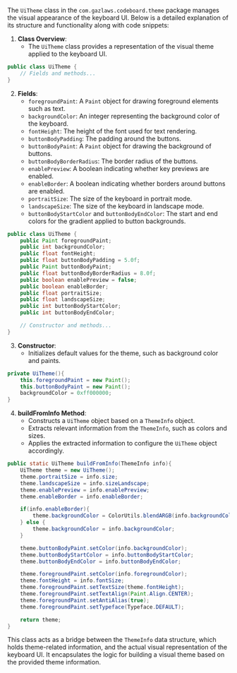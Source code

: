 
The `UiTheme` class in the `com.gazlaws.codeboard.theme` package manages the visual appearance of the keyboard UI. Below is a detailed explanation of its structure and functionality along with code snippets:

1. **Class Overview**:
   - The `UiTheme` class provides a representation of the visual theme applied to the keyboard UI.

```java
public class UiTheme {
    // Fields and methods...
}
```

2. **Fields**:
   - `foregroundPaint`: A `Paint` object for drawing foreground elements such as text.
   - `backgroundColor`: An integer representing the background color of the keyboard.
   - `fontHeight`: The height of the font used for text rendering.
   - `buttonBodyPadding`: The padding around the buttons.
   - `buttonBodyPaint`: A `Paint` object for drawing the background of buttons.
   - `buttonBodyBorderRadius`: The border radius of the buttons.
   - `enablePreview`: A boolean indicating whether key previews are enabled.
   - `enableBorder`: A boolean indicating whether borders around buttons are enabled.
   - `portraitSize`: The size of the keyboard in portrait mode.
   - `landscapeSize`: The size of the keyboard in landscape mode.
   - `buttonBodyStartColor` and `buttonBodyEndColor`: The start and end colors for the gradient applied to button backgrounds.

```java
public class UiTheme {
    public Paint foregroundPaint;
    public int backgroundColor;
    public float fontHeight;
    public float buttonBodyPadding = 5.0f;
    public Paint buttonBodyPaint;
    public float buttonBodyBorderRadius = 8.0f;
    public boolean enablePreview = false;
    public boolean enableBorder;
    public float portraitSize;
    public float landscapeSize;
    public int buttonBodyStartColor;
    public int buttonBodyEndColor;

    // Constructor and methods...
}
```

3. **Constructor**:
   - Initializes default values for the theme, such as background color and paints.

```java
private UiTheme(){
    this.foregroundPaint = new Paint();
    this.buttonBodyPaint = new Paint();
    backgroundColor = 0xff000000;
}
```

4. **buildFromInfo Method**:
   - Constructs a `UiTheme` object based on a `ThemeInfo` object.
   - Extracts relevant information from the `ThemeInfo`, such as colors and sizes.
   - Applies the extracted information to configure the `UiTheme` object accordingly.

```java
public static UiTheme buildFromInfo(ThemeInfo info){
    UiTheme theme = new UiTheme();
    theme.portraitSize = info.size;
    theme.landscapeSize = info.sizeLandscape;
    theme.enablePreview = info.enablePreview;
    theme.enableBorder = info.enableBorder;

    if(info.enableBorder){
        theme.backgroundColor = ColorUtils.blendARGB(info.backgroundColor, Color.BLACK, 0.2f);
    } else {
        theme.backgroundColor = info.backgroundColor;
    }

    theme.buttonBodyPaint.setColor(info.backgroundColor);
    theme.buttonBodyStartColor = info.buttonBodyStartColor;
    theme.buttonBodyEndColor = info.buttonBodyEndColor;

    theme.foregroundPaint.setColor(info.foregroundColor);
    theme.fontHeight = info.fontSize;
    theme.foregroundPaint.setTextSize(theme.fontHeight);
    theme.foregroundPaint.setTextAlign(Paint.Align.CENTER);
    theme.foregroundPaint.setAntiAlias(true);
    theme.foregroundPaint.setTypeface(Typeface.DEFAULT);

    return theme;
}
```

This class acts as a bridge between the `ThemeInfo` data structure, which holds theme-related information, and the actual visual representation of the keyboard UI. It encapsulates the logic for building a visual theme based on the provided theme information.
